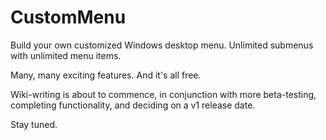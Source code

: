 # CustomMenu
Build your own customized Windows desktop menu.  Unlimited submenus with unlimited menu items.

Many, many exciting features. And it's all free.

Wiki-writing is about to commence, in conjunction with more beta-testing, completing functionality, and deciding on a v1 release date.

Stay tuned.
